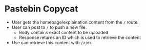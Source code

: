 # Pastebin Copycat

- User gets the homepage/explaination content from the `/` route.
- User can post to `/` to push a new file.
  - Body contains exact content to be uploaded
  - Response returns an ID which is used to retrieve the content
- Use can retrieve this content with `/<id>`